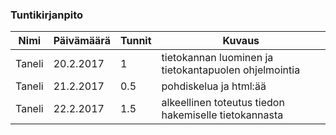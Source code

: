 ### Tuntikirjanpito
Nimi | Päivämäärä | Tunnit | Kuvaus
----|-----|----|-----
Taneli | 20.2.2017 | 1 | tietokannan luominen ja tietokantapuolen ohjelmointia
Taneli | 21.2.2017 | 0.5 | pohdiskelua ja html:ää
Taneli | 22.2.2017 | 1.5 | alkeellinen toteutus tiedon hakemiselle tietokannasta
